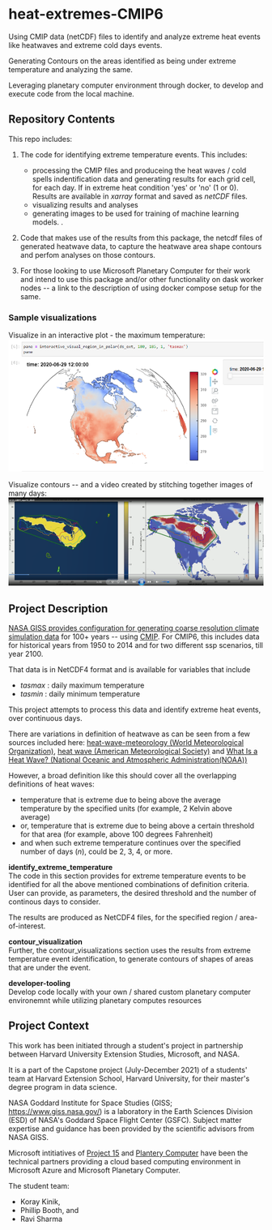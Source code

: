 # heat-extremes-CMIP6
Using CMIP data (netCDF) files to identify and analyze extreme heat events like heatwaves and extreme cold days events.

Generating Contours on the areas identified as being under extreme temperature and analyzing the same.

Leveraging planetary computer environment through docker, to develop and execute code from the local machine. 

## Repository Contents
This repo includes: 
1) The code for identifying extreme temperature events. This includes:      
    - processing the CMIP files and produceing the heat waves / cold spells indentification data and generating results for each grid cell, for each day. If in extreme heat condition 'yes' or 'no' (1 or 0). Results are available in *xarray* format and saved as *netCDF* files.
    - visualizing results and analyses
    - generating images to be used for training of machine learning models.
    .

2) Code that makes use of the results from this package, the netcdf files of generated heatwave data, to capture the heatwave area shape contours and perfom analyses on those contours.
 
3) For those looking to use Microsoft Planetary Computer for their work and intend to use this package and/or other functionality on dask worker nodes -- a link to the description of using docker compose setup for the same.

### Sample visualizations
Visualize in an interactive plot - the maximum temperature:
![Visualize maximum temperature](images/interactive_visual_polar_example_01.png)

Visualize contours -- and a video created by stitching together images of many days:
![Visualize maximum temperature](images/Contours_visualization.png)


## Project Description

[NASA GISS provides configuration for generating coarse resolution climate simulation data](https://data.giss.nasa.gov/modelE/cmip6/) for 100+ years -- using [CMIP](https://esgf-node.llnl.gov/projects/cmip6/). For CMIP6, this includes data for historical years from 1950 to 2014 and for two different ssp scenarios, till year 2100.

That data is in NetCDF4 format and is available for variables that include
- *tasmax* : daily maximum temperature
- *tasmin* : daily minimum temperature

This project attempts to process this data and identify extreme heat events, over continuous days.

There are variations in definition of heatwave as can be seen from a few sources included here: [heat-wave-meteorology (World Meteorological Organization)](https://www.britannica.com/science/heat-wave-meteorology), [heat wave (American Meteorological Society)](https://glossary.ametsoc.org/wiki/Heat_wave) and [What Is a Heat Wave? (National Oceanic and Atmospheric Administration(NOAA))](https://scijinks.gov/heat/)

However, a broad definition like this should cover all the overlapping definitions of heat waves:
* temperature that is extreme due to being above the average temperature by the specified units (for example, 2 Kelvin above average)
* or, temperature that is extreme due to being above a certain threshold for that area (for example, above 100 degrees Fahrenheit)
* and when such extreme temperature continues over the specified number of days (*n*), could be 2, 3, 4, or more.

**identify_extreme_temperature**  
The code in this section provides for extreme temperature events to be identified for all the above mentioned combinations of definition criteria. User can provide, as parameters, the desired threshold and the number of continous days to consider. 

The results are produced as NetCDF4 files, for the specified region / area-of-interest.

**contour_visualization**  
Further, the contour_visualizations section uses the results from extreme temperature event identification, to generate contours of shapes of areas that are under the event. 

**developer-tooling**  
 Develop code locally with your own / shared custom planetary computer environemnt while utilizing planetary computes resources

## Project Context
This work has been initiated through a student's project in partnership between Harvard University Extension Studies, Microsoft, and NASA.

It is a part of the Capstone project (July-December 2021) of a students' team at Harvard Extension School, Harvard University, for their master's degree program in data science. 

NASA Goddard Institute for Space Studies (GISS; https://www.giss.nasa.gov/) is a laboratory in the Earth Sciences Division (ESD) of NASA's Goddard Space Flight Center (GSFC). Subject matter expertise and guidance has been provided by the scientific advisors from NASA GISS.

Microsoft intitiatives of [Project 15](https://docs.microsoft.com/en-us/azure/architecture/solution-ideas/articles/project-15-iot-sustainability) and [Plantery Computer](http://planetarycomputer.microsoft.com/) have been the technical partners providing a cloud based computing environment in Microsoft Azure and Microsoft Planetary Computer. 

The student team:
* Koray Kinik,
* Phillip Booth, and
* Ravi Sharma


